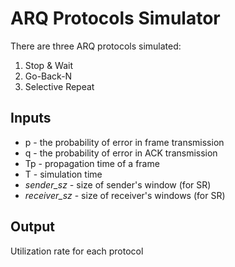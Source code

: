 # ARQ Protocols Simulator

There are three ARQ protocols simulated: 
1. Stop & Wait
2. Go-Back-N
3. Selective Repeat

## Inputs
* p - the probability of error in frame transmission
* q - the probability of error in ACK transmission
* Tp - propagation time of a frame
* T - simulation time
* *sender_sz -* size of sender's window (for SR)
* *receiver_sz* - size of receiver's windows (for SR)

## Output
Utilization rate for each protocol
